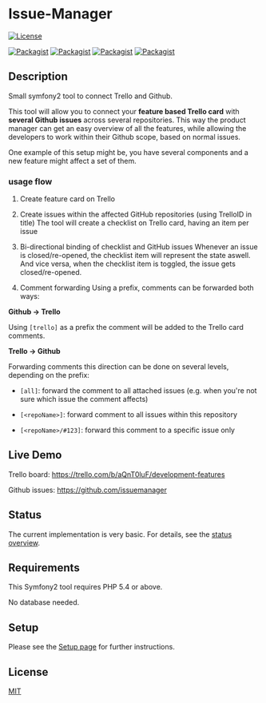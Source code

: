 # Issue-Manager

[![License](https://img.shields.io/packagist/l/loopline-systems/trello-github-issue-manager.svg)](http://opensource.org/licenses/MIT)

[![Packagist](http://img.shields.io/packagist/v/loopline-systems/trello-github-issue-manager.svg)](https://packagist.org/packages/loopline-systems/trello-github-issue-manager)
[![Packagist](http://img.shields.io/packagist/dt/loopline-systems/trello-github-issue-manager.svg)](https://packagist.org/packages/loopline-systems/trello-github-issue-manager)
[![Packagist](http://img.shields.io/packagist/dm/loopline-systems/trello-github-issue-manager.svg)](https://packagist.org/packages/loopline-systems/trello-github-issue-manager)
[![Packagist](http://img.shields.io/packagist/dd/loopline-systems/trello-github-issue-manager.svg)](https://packagist.org/packages/loopline-systems/trello-github-issue-manager)




## Description

Small symfony2 tool to connect Trello and Github.

This tool will allow you to connect your **feature based Trello card** with **several Github issues** across several repositories. This way the product manager can get an easy overview of all the features, while allowing the developers to work within their Github scope, based on normal issues.
 
One example of this setup might be, you have several components and a new feature might affect a set of them. 


### usage flow

1. Create feature card on Trello

2. Create issues within the affected GitHub repositories (using TrelloID in title)
   The tool will create a checklist on Trello card, having an item per issue


3. Bi-directional binding of checklist and GitHub issues
   Whenever an issue is closed/re-opened, the checklist item will represent the state aswell.
   And vice versa, when the checklist item is toggled, the issue gets closed/re-opened.  


4. Comment forwarding
   Using a prefix, comments can be forwarded both ways:

   
  **Github -> Trello**
  
  Using `[trello]` as a prefix the comment will be added to the Trello card comments. 


  **Trello -> Github**
  
  Forwarding comments this direction can be done on several levels, depending on the prefix:
  
  * `[all]`: forward the comment to all attached issues (e.g. when you're not sure which issue the comment affects)
  
  * `[<repoName>]`: forward comment to all issues within this repository
  
  * `[<repoName>/#123]`: forward this comment to a specific issue only



## Live Demo

Trello board: https://trello.com/b/aQnT0luF/development-features

Github issues: https://github.com/issuemanager



## Status

The current implementation is very basic. For details, see the [status overview](docs/status.md).


## Requirements

This Symfony2 tool requires PHP 5.4 or above. 

No database needed. 


## Setup

Please see the [Setup page](docs/setup.md) for further instructions.


## License

[MIT](LICENSE)
